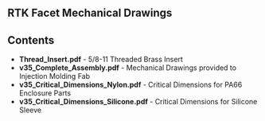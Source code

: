 ## RTK Facet Mechanical Drawings ##

Contents
-------------------

* **Thread_Insert.pdf** - 5/8-11 Threaded Brass Insert 
* **v35_Complete_Assembly.pdf** - Mechanical Drawings provided to Injection Molding Fab
* **v35_Critical_Dimensions_Nylon.pdf** - Critical Dimensions for PA66 Enclosure Parts
* **v35_Critical_Dimensions_Silicone.pdf** - Critical Dimensions for Silicone Sleeve
